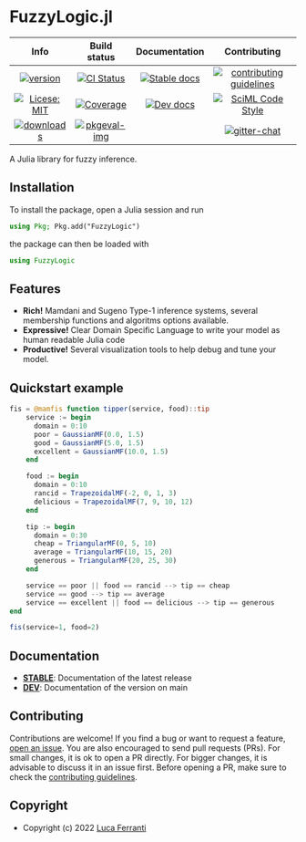 # FuzzyLogic.jl

|**Info**|**Build status**|**Documentation**|**Contributing**|
|:------:|:--------------:|:---------------:|:--------------:|
|[![version][ver-img]][ver-url]|[![CI Status][ci-img]][ci-url]|[![Stable docs][stable-img]][stable-url]|[![contributing guidelines][contrib-img]][contrib-url]|
|[![Licese: MIT][license-img]][license-url]|[![Coverage][cov-img]][cov-url]|[![Dev docs][dev-img]][dev-url]|[![SciML Code Style][style-img]][style-url]|
|[![downloads][download-img]][download-url]|[![pkgeval-img]][pkgeval-url]||[![gitter-chat][chat-img]][chat-url]|

A Julia library for fuzzy inference.

## Installation

To install the package, open a Julia session and run

```julia
using Pkg; Pkg.add("FuzzyLogic")
```

the package can then be loaded with

```julia
using FuzzyLogic
```

## Features

- **Rich!** Mamdani and Sugeno Type-1 inference systems, several membership functions and algoritms options available.
- **Expressive!** Clear Domain Specific Language to write your model as human readable Julia code
- **Productive!** Several visualization tools to help debug and tune your model.

## Quickstart example

```julia
fis = @mamfis function tipper(service, food)::tip
    service := begin
      domain = 0:10
      poor = GaussianMF(0.0, 1.5)
      good = GaussianMF(5.0, 1.5)
      excellent = GaussianMF(10.0, 1.5)
    end

    food := begin
      domain = 0:10
      rancid = TrapezoidalMF(-2, 0, 1, 3)
      delicious = TrapezoidalMF(7, 9, 10, 12)
    end

    tip := begin
      domain = 0:30
      cheap = TriangularMF(0, 5, 10)
      average = TriangularMF(10, 15, 20)
      generous = TriangularMF(20, 25, 30)
    end

    service == poor || food == rancid --> tip == cheap
    service == good --> tip == average
    service == excellent || food == delicious --> tip == generous
end

fis(service=1, food=2)
```

## Documentation

- [**STABLE**][stable-url]: Documentation of the latest release
- [**DEV**][dev-url]: Documentation of the version on main

## Contributing

Contributions are welcome! If you find a bug or want to request a feature, [open an issue](https://github.com/lucaferranti/FuzzyLogic.jl/issues). You are also encouraged to send pull requests (PRs). For small changes, it is ok to open a PR directly. For bigger changes, it is advisable to discuss it in an issue first. Before opening a PR, make sure to check the [contributing guidelines](https://lucaferranti.github.io/FuzzyLogic.jl/dev/contributing).

## Copyright

- Copyright (c) 2022 [Luca Ferranti](https://github.com/lucaferranti)

[ver-img]: https://juliahub.com/docs/FuzzyLogic/version.svg
[ver-url]: https://github.com/lucaferranti/FuzzyLogic.jl/releases/latest

[license-img]: https://img.shields.io/badge/license-MIT-yellow.svg
[license-url]: https://github.com/lucaferranti/FuzzyLogic.jl/blob/main/LICENSE

[download-img]: https://shields.io/endpoint?url=https://pkgs.genieframework.com/api/v1/badge/FuzzyLogic&label=downloads
[download-url]: https://pkgs.genieframework.com/?packages=FuzzyLogic

[stable-img]: https://img.shields.io/badge/docs-stable-blue.svg
[stable-url]:https://lucaferranti.github.io/FuzzyLogic.jl/stable/

[dev-img]: https://img.shields.io/badge/docs-dev-blue.svg
[dev-url]: https://lucaferranti.github.io/FuzzyLogic.jl/dev/

[ci-img]: https://github.com/lucaferranti/FuzzyLogic.jl/actions/workflows/CI.yml/badge.svg?branch=main
[ci-url]: https://github.com/lucaferranti/FuzzyLogic.jl/actions/workflows/CI.yml?query=branch%3Amain

[cov-img]: https://codecov.io/gh/lucaferranti/FuzzyLogic.jl/branch/main/graph/badge.svg
[cov-url]: https://codecov.io/gh/lucaferranti/FuzzyLogic.jl

[pkgeval-img]: https://juliaci.github.io/NanosoldierReports/pkgeval_badges/F/FuzzyLogic.svg
[pkgeval-url]: https://juliaci.github.io/NanosoldierReports/pkgeval_badges/F/FuzzyLogic.html

[contrib-img]: https://img.shields.io/badge/Contributor-Guide-blueviolet
[contrib-url]: https://lucaferranti.github.io/FuzzyLogic.jl/dev/contributing

[style-img]: https://img.shields.io/static/v1?label=code%20style&message=SciML&color=9558b2&labelColor=389826
[style-url]: https://github.com/SciML/SciMLStyle

[chat-img]: https://badges.gitter.im/badge.svg
[chat-url]: https://app.gitter.im/#/room/#FuzzyLogic-jl:gitter.im

